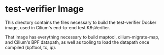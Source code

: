 # test-verifier Image

This directory contains the files necessary to build the test-verifier
Docker image, used in Cilium's end-to-end test K8sVerifier.

That image has everything necessary to build maptool, cilium-migrate-map,
and Cilium's BPF datapath, as well as tooling to load the datapath once
compiled (bpftool, tc, ip).

